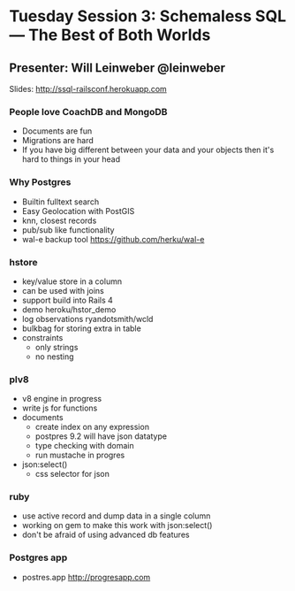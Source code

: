 # Tuesday Session 3: Schemaless SQL — The Best of Both Worlds

## Presenter: Will Leinweber @leinweber
Slides: http://ssql-railsconf.herokuapp.com

### People love CoachDB and MongoDB

* Documents are fun
* Migrations are hard
* If you have big different between your data and your objects then it's hard to things in your head

### Why Postgres

* Builtin fulltext search
* Easy Geolocation with PostGIS
* knn, closest records
* pub/sub like functionality
* wal-e backup tool https://github.com/herku/wal-e

### hstore

* key/value store in a column
* can be used with joins
* support build into Rails 4
* demo heroku/hstor_demo
* log observations ryandotsmith/wcld
* bulkbag for storing extra in table
* constraints
  * only strings
  * no nesting

### plv8

* v8 engine in progress
* write js for functions
* documents
  * create index on any expression
  * postpres 9.2 will have json datatype
  * type checking with domain
  * run mustache in progres
* json:select()
  * css selector for json

### ruby

* use active record and dump data in a single column
* working on gem to make this work with json:select()
* don't be afraid of using advanced db features

### Postgres app
* postres.app http://progresapp.com
